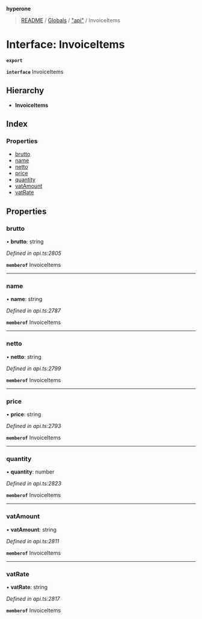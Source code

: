 **hyperone**

> [README](../README.md) / [Globals](../globals.md) / ["api"](../modules/_api_.md) / InvoiceItems

# Interface: InvoiceItems

**`export`** 

**`interface`** InvoiceItems

## Hierarchy

* **InvoiceItems**

## Index

### Properties

* [brutto](_api_.invoiceitems.md#brutto)
* [name](_api_.invoiceitems.md#name)
* [netto](_api_.invoiceitems.md#netto)
* [price](_api_.invoiceitems.md#price)
* [quantity](_api_.invoiceitems.md#quantity)
* [vatAmount](_api_.invoiceitems.md#vatamount)
* [vatRate](_api_.invoiceitems.md#vatrate)

## Properties

### brutto

•  **brutto**: string

*Defined in api.ts:2805*

**`memberof`** InvoiceItems

___

### name

•  **name**: string

*Defined in api.ts:2787*

**`memberof`** InvoiceItems

___

### netto

•  **netto**: string

*Defined in api.ts:2799*

**`memberof`** InvoiceItems

___

### price

•  **price**: string

*Defined in api.ts:2793*

**`memberof`** InvoiceItems

___

### quantity

•  **quantity**: number

*Defined in api.ts:2823*

**`memberof`** InvoiceItems

___

### vatAmount

•  **vatAmount**: string

*Defined in api.ts:2811*

**`memberof`** InvoiceItems

___

### vatRate

•  **vatRate**: string

*Defined in api.ts:2817*

**`memberof`** InvoiceItems
